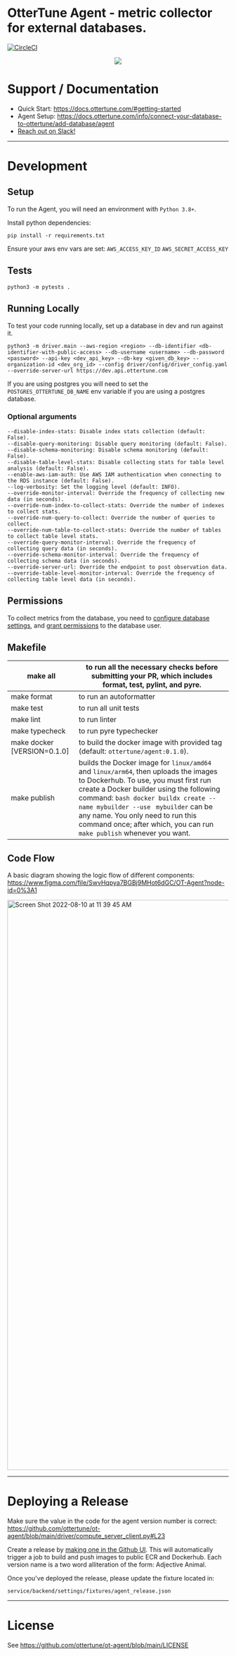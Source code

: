 # OtterTune Agent - metric collector for external databases.

[![CircleCI](https://circleci.com/gh/ottertune/ot-agent/tree/main.svg?style=svg&circle-token=371db20e018f2af9c286f96230a18d178657d9a1)](https://circleci.com/gh/ottertune/ot-agent/tree/main)

<p align="center">
  <img src="https://user-images.githubusercontent.com/3093192/135324592-ec28dc1a-4542-45c3-b371-76e30c0e375b.png">
</p>

# Support / Documentation

- Quick Start: https://docs.ottertune.com/#getting-started
- Agent Setup: https://docs.ottertune.com/info/connect-your-database-to-ottertune/add-database/agent
- [Reach out on Slack!](https://join.slack.com/t/ottertune-community/shared_invite/zt-wr4gztk0-Sta_86xRQ6~o3WRpMvRlgA)

----

# Development

## Setup

To run the Agent, you will need an environment with `Python 3.8+`.

Install python dependencies:
```
pip install -r requirements.txt
```

Ensure your aws env vars are set: `AWS_ACCESS_KEY_ID` `AWS_SECRET_ACCESS_KEY`

## Tests

```
python3 -m pytests .
```

## Running Locally

To test your code running locally, set up a database in dev and run against it.

```
python3 -m driver.main --aws-region <region> --db-identifier <db-identifier-with-public-access> --db-username <username> --db-password <password> --api-key <dev_api_key> --db-key <given_db_key> --organization-id <dev_org_id> --config driver/config/driver_config.yaml --override-server-url https://dev.api.ottertune.com
```

If you are using postgres you will need to set the `POSTGRES_OTTERTUNE_DB_NAME` env variable if you are using a postgres database.

### Optional arguments
```
--disable-index-stats: Disable index stats collection (default: False).
--disable-query-monitoring: Disable query monitoring (default: False).
--disable-schema-monitoring: Disable schema monitoring (default: False).
--disable-table-level-stats: Disable collecting stats for table level analysis (default: False).
--enable-aws-iam-auth: Use AWS IAM authentication when connecting to the RDS instance (default: False).
--log-verbosity: Set the logging level (default: INFO).
--override-monitor-interval: Override the frequency of collecting new data (in seconds).
--override-num-index-to-collect-stats: Override the number of indexes to collect stats.
--override-num-query-to-collect: Override the number of queries to collect.
--override-num-table-to-collect-stats: Override the number of tables to collect table level stats.
--override-query-monitor-interval: Override the frequency of collecting query data (in seconds).
--override-schema-monitor-interval: Override the frequency of collecting schema data (in seconds).
--override-server-url: Override the endpoint to post observation data.
--override-table-level-monitor-interval: Override the frequency of collecting table level data (in seconds).
```

## Permissions
To collect metrics from the database, you need to [configure database settings](https://docs.ottertune.com/info/connect-your-database-to-ottertune/add-database#configure-database-settings), and [grant permissions](https://docs.ottertune.com/info/connect-your-database-to-ottertune/add-database/guarded-public-access#create-the-database-user-and-grant-permissions-1) to the database user.

## Makefile

| make all                    | to run all the necessary checks before submitting your PR, which includes format, test, pylint, and pyre.                                                                                                                                                                                                                                                                    |
|-----------------------------|------------------------------------------------------------------------------------------------------------------------------------------------------------------------------------------------------------------------------------------------------------------------------------------------------------------------------------------------------------------------------|
| make format                 | to run an autoformatter                                                                                                                                                                                                                                                                                                                                                      |
| make test                   | to run all unit tests                                                                                                                                                                                                                                                                                                                                                        |
| make lint                   | to run linter                                                                                                                                                                                                                                                                                                                                                                |
| make typecheck              | to run pyre typechecker                                                                                                                                                                                                                                                                                                                                                      |
| make docker [VERSION=0.1.0] | to build the docker image with provided tag (default: `ottertune/agent:0.1.0`).                                                                                                                                                                                                                                                                                              |
| make publish                | builds the Docker image for `linux/amd64` and `linux/arm64`, then uploads the images to Dockerhub. To use, you must first run create a Docker builder using the following command:  ```bash docker buildx create --name mybuilder --use ```  `mybuilder` can be any name. You only need to run this command once; after which, you can run `make publish` whenever you want. |

## Code Flow 

A basic diagram showing the logic flow of different components: 
https://www.figma.com/file/SwvHqpya7BGBj9MHot6dGC/OT-Agent?node-id=0%3A1

<img width="1295" alt="Screen Shot 2022-08-10 at 11 39 45 AM" src="https://user-images.githubusercontent.com/5196925/183947336-b0743c9e-2a75-4cfe-af4a-c81bbdecbd6f.png">

----

# Deploying a Release

Make sure the value in the code for the agent version number is correct: https://github.com/ottertune/ot-agent/blob/main/driver/compute_server_client.py#L23

Create a release by [making one in the Github UI](https://github.com/ottertune/ot-agent/releases/new). This will automatically trigger a job to build and push images to public ECR and Dockerhub. Each version name is a two word alliteration of the form: Adjective Animal.

Once you've deployed the release, please update the fixture located in:

```
service/backend/settings/fixtures/agent_release.json
```

----

# License

See https://github.com/ottertune/ot-agent/blob/main/LICENSE
